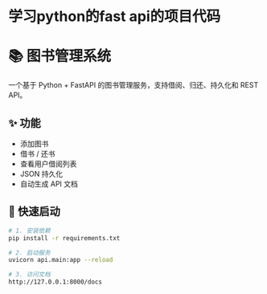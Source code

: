 # 学习python的fast api的项目代码
# 📚 图书管理系统

一个基于 Python + FastAPI 的图书管理服务，支持借阅、归还、持久化和 REST API。

## ✨ 功能
- 添加图书
- 借书 / 还书
- 查看用户借阅列表
- JSON 持久化
- 自动生成 API 文档

## 🚀 快速启动

```bash
# 1. 安装依赖
pip install -r requirements.txt

# 2. 启动服务
uvicorn api.main:app --reload

# 3. 访问文档
http://127.0.0.1:8000/docs